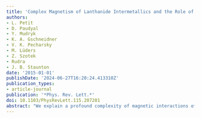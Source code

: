 ```yaml
---
title: 'Complex Magnetism of Lanthanide Intermetallics and the Role of their Valence Electrons: Ab Initio Theory and Experiment'
authors:
- L. Petit
- D. Paudyal
- Y. Mudryk
- K. A. Gschneidner
- V. K. Pecharsky
- M. Lüders
- Z. Szotek
- Rudra
- J. B. Staunton
date: '2015-01-01'
publishDate: '2024-06-27T16:20:24.413310Z'
publication_types:
- article-journal
publication: '*Phys. Rev. Lett.*'
doi: 10.1103/PhysRevLett.115.207201
abstract: "We explain a profound complexity of magnetic interactions of some technologically relevant gadolinium intermetallics using an ab initio electronic structure theory which includes disordered local moments and strong f-electron correlations. The theory correctly finds GdZn and GdCd to be simple ferromagnets and predicts a remarkably large increase of Curie temperature with a pressure of +1.5 K kbar-1 for GdCd confirmed by our experimental measurements of +1.6 K kbar-1. Moreover, we find the origin of a ferromagnetic-antiferromagnetic competition in GdMg manifested by noncollinear, canted magnetic order at low temperatures. Replacing 35% of the Mg atoms with Zn removes this transition, in excellent agreement with long-standing experimental data."
---
```

